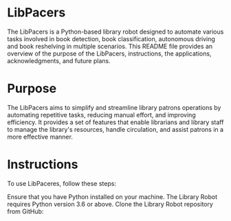# LibPacers
The LibPacers is a Python-based library robot designed to automate various tasks involved in book detection, book classification, autonomous driving and book reshelving in multiple scenarios. This README file provides an overview of the purpose of the LibPacers, instructions, the applications, acknowledgments, and future plans.
# Purpose

The LibPacers aims to simplify and streamline library patrons operations by automating repetitive tasks, reducing manual effort, and improving efficiency. It provides a set of features that enable librarians and library staff to manage the library's resources, handle circulation, and assist patrons in a more effective manner.

# Instructions

To use LibPaceres, follow these steps:

Ensure that you have Python installed on your machine. The Library Robot requires Python version 3.6 or above.
Clone the Library Robot repository from GitHub:
